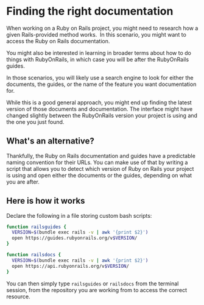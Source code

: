 # Finding the right documentation

When working on a Ruby on Rails project, you might need to research how a given Rails-provided method works. 
In this scenario, you might want to access the Ruby on Rails documentation.

You might also be interested in learning in broader terms about how to do things with RubyOnRails, in which case you will be after the RubyOnRails guides.

In those scenarios, you will likely use a search engine to look for either the documents, the guides, or the name of the feature you want documentation for.

While this is a good general approach, you might end up finding the latest version of those documents and documentation. The interface might have changed slightly between the RubyOnRails version your project is using and the one you just found.

## What's an alternative?

Thankfully, the Ruby on Rails documentation and guides have a predictable naming convention for their URLs. You can make use of that by writing a script that allows you to detect which version of Ruby on Rails your project is using and open either the documents or the guides, depending on what you are after.
## Here is how it works

Declare the following in a file storing custom bash scripts:

```bash
function railsguides {
  VERSION=$(bundle exec rails -v | awk '{print $2}')
  open https://guides.rubyonrails.org/v$VERSION/
}

function railsdocs {
  VERSION=$(bundle exec rails -v | awk '{print $2}')
  open https://api.rubyonrails.org/v$VERSION/
}
```

You can then simply type `railsguides` or `railsdocs` from the terminal session, from the repository you are working from to access the correct resource.